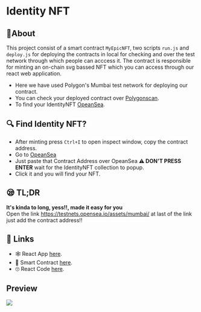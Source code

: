 # Identity NFT

## 🧾About 
This project consist of a smart contract `MyEpicNFT`, two scripts `run.js` and `deploy.js` for deploying the contracts in local for checking and over the test network through which people can acccess it. The contract is responsible for minting an on-chain svg bassed NFT which you can access through our react web application.

- Here we have used Polygon's Mumbai test network for deploying our contract.
- You can check your deployed contract over [Polygonscan](https://mumbai.polygonscan.com/).
- To find your IdentityNFT [OpeanSea](https://testnets.opensea.io/). 

## 🔍 Find Identity NFT?
- After minting press `Ctrl+I` to open inspect window, copy the contract address.
- Go to [OpeanSea](https://testnets.opensea.io/)
- Just paste that Contract Address over OpeanSea **⚠ DON'T PRESS ENTER** wait for the IdentityNFT collection to popup.
- Click it and you will find your NFT.

## 😪 TL;DR
 **It's kinda to long, yess!!, made it easy for you**
<br>
Open the link https://testnets.opensea.io/assets/mumbai/ at last of the link just add the contract address!!


## 🔗 Links
- 🕸 React App [here](https://identitynft.ayushmaan02.repl.co/).
- 👀 Smart Contract [here](https://github.com/ayushmaan02/IdentityNFT).
- 🙄 React Code [here](https://replit.com/@ayushmaan02/IdentityNFT).

## Preview
![](Demo.gif)
